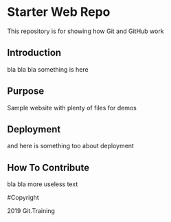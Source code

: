 # Starter Web Repo

This repository is for showing how Git and GitHub work

## Introduction

bla bla bla something is here

## Purpose

Sample website with plenty of files for demos

## Deployment

and here is something too about deployment

## How To Contribute

bla bla more useless text

#Copyright

2019 Git.Training